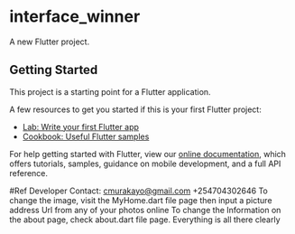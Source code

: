 # interface_winner

A new Flutter project.

## Getting Started

This project is a starting point for a Flutter application.

A few resources to get you started if this is your first Flutter project:

- [Lab: Write your first Flutter app](https://flutter.dev/docs/get-started/codelab)
- [Cookbook: Useful Flutter samples](https://flutter.dev/docs/cookbook)

For help getting started with Flutter, view our
[online documentation](https://flutter.dev/docs), which offers tutorials,
samples, guidance on mobile development, and a full API reference.

#Ref Developer
Contact:
cmurakayo@gmail.com
+254704302646
To change the image, visit the MyHome.dart file page then input a picture address Url from any of your photos online
To change the Information on the about page, check about.dart file page. Everything is all there clearly
